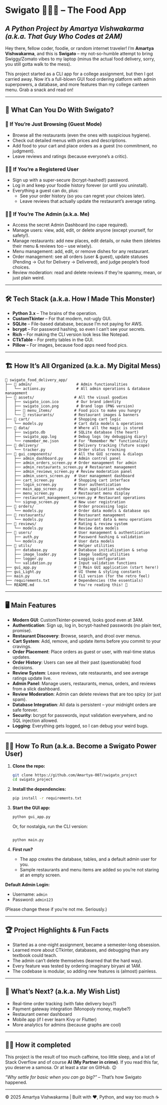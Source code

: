 # Swigato 🍔🍕🍟 – The Food App

## *A Python Project by Amartya Vishwakarma (a.k.a. That Guy Who Codes at 2AM)*

Hey there, fellow coder, foodie, or random internet traveler! I’m **Amartya Vishwakarma**, and this is **Swigato** – my not-so-humble attempt to bring Swiggy/Zomato vibes to my laptop (minus the actual food delivery, sorry, you still gotta walk to the mess).

This project started as a CLI app for a college assignment, but then I got carried away. Now it’s a full-blown GUI food ordering platform with admin superpowers, a database, and more features than my college canteen menu. Grab a snack and read on!

---

## 🚀 What Can You Do With Swigato?

### 👀 If You’re Just Browsing (Guest Mode)

- Browse all the restaurants (even the ones with suspicious hygiene).
- Check out detailed menus with prices and descriptions.
- Add food to your cart and place orders as a guest (no commitment, no judgment).
- Leave reviews and ratings (because everyone’s a critic).

### 🧑‍💻 If You’re a Registered User

- Sign up with a super-secure (bcrypt-hashed!) password.
- Log in and keep your foodie history forever (or until you uninstall).
- Everything a guest can do, plus:
  - See your order history (so you can regret your choices later).
  - Leave reviews that actually update the restaurant’s average rating.

### 🦸‍♂️ If You’re The Admin (a.k.a. Me)

- Access the secret Admin Dashboard (no cape required).
- Manage users: view, add, edit, or delete anyone (except yourself, for safety!).
- Manage restaurants: add new places, edit details, or nuke them (deletes their menu & reviews too – use wisely).
- Menu management: add, edit, or remove dishes for any restaurant.
- Order management: see all orders (user & guest), update statuses (Pending → Out for Delivery → Delivered), and judge people’s food choices.
- Review moderation: read and delete reviews if they’re spammy, mean, or just plain weird.

---

## 🛠️ Tech Stack (a.k.a. How I Made This Monster)

- **Python 3.x** – The brains of the operation.
- **CustomTkinter** – For that modern, not-ugly GUI.
- **SQLite** – File-based database, because I’m not paying for AWS.
- **bcrypt** – For password hashing, so even I can’t see your secrets.
- **Rich** – For making the CLI version look less like Notepad.
- **CTkTable** – For pretty tables in the GUI.
- **Pillow** – For images, because food apps need food pics.

---

## 🏗️ How It’s All Organized (a.k.a. My Digital Mess)

```text
📁 swigato_food_delivery_app/
├── 📂 admin/                    # Admin functionalities
│   └── actions.py              # All admin operations & database management
├── 📂 assets/                  # All the visual goodies
│   ├── swigato_icon.ico        # Our brand identity
│   ├── swigato_icon.png        # Brand logo (PNG version)
│   ├── 📂 menu_items/          # Food pics to make you hungry
│   └── 📂 restaurants/         # Restaurant images & banners
├── 📂 cart/                    # Shopping cart logic
│   └── models.py              # Cart data models & operations
├── 📂 data/                    # Where all the magic is stored
│   ├── swigato.db             # SQLite database (the heart)
│   ├── swigato_app.log        # Debug logs (my debugging diary)
│   └── remember_me.json       # For "Remember Me" functionality
├── 📂 delivery/                # Delivery tracking (future scope)
│   └── tracker.py             # Order status tracking
├── 📂 gui_components/          # All the GUI screens & dialogs
│   ├── admin_dashboard.py     # Admin control panel
│   ├── admin_orders_screen.py # Order management for admin
│   ├── admin_restaurants_screen.py # Restaurant management
│   ├── admin_reviews_screen.py # Review moderation panel
│   ├── admin_users_screen.py  # User management dashboard
│   ├── cart_screen.py         # Shopping cart interface
│   ├── login_screen.py        # User authentication
│   ├── main_app_screen.py     # Main application window
│   ├── menu_screen.py         # Restaurant menu display
│   ├── restaurant_management_screen.py # Restaurant operations
│   └── signup_screen.py       # New user registration
├── 📂 orders/                  # Order processing logic
│   └── models.py              # Order data models & database ops
├── 📂 restaurants/             # Restaurant management
│   └── models.py              # Restaurant data & menu operations
├── 📂 reviews/                 # Rating & review system
│   └── models.py              # Review data models
├── 📂 users/                   # User management & authentication
│   ├── auth.py                # Password hashing & validation
│   └── models.py              # User data models
├── 📂 utils/                   # Helper utilities
│   ├── database.py            # Database initialization & setup
│   ├── image_loader.py        # Image loading utilities
│   ├── logger.py              # Logging configuration
│   └── validation.py          # Input validation functions
├── gui_app.py                 # 🚀 Main GUI application (start here!)
├── gui_Light.py               # UI theme & styling constants
├── main.py                    # CLI version (for the retro feel)
├── requirements.txt           # Dependencies (the essentials)
└── README.md                  # You're reading this! 📖

```

---

## 🖥️ Main Features

- **Modern GUI**: CustomTkinter-powered, looks good even at 3AM.
- **Authentication**: Sign up, log in, bcrypt-hashed passwords (no plain text, promise).
- **Restaurant Discovery**: Browse, search, and drool over menus.
- **Cart System**: Add, remove, and update items before you commit to your cravings.
- **Order Placement**: Place orders as guest or user, with real-time status updates.
- **Order History**: Users can see all their past (questionable) food decisions.
- **Review System**: Leave reviews, rate restaurants, and see average ratings update live.
- **Admin Panel**: Manage users, restaurants, menus, orders, and reviews from a slick dashboard.
- **Review Moderation**: Admin can delete reviews that are too spicy (or just spam).
- **Database Integration**: All data is persistent – your midnight orders are safe forever.
- **Security**: bcrypt for passwords, input validation everywhere, and no SQL injection allowed.
- **Logging**: Everything gets logged, so I can debug your weird bugs.

---

## 🧑‍🔬 How To Run (a.k.a. Become a Swigato Power User)

1. **Clone the repo:**

   ```bash
   git clone https://github.com/Amartya-007/swigato_project
   cd swigato_project
   ```

2. **Install the dependencies:**

   ```bash
   pip install -r requirements.txt
   ```

3. **Start the GUI app:**

   ```bash
   python gui_app.py
   ```

   Or, for nostalgia, run the CLI version:

   ```bash
   
   python main.py
   ```

4. **First run?**
   - The app creates the database, tables, and a default admin user for you.
   - Sample restaurants and menu items are added so you’re not staring at an empty screen.

**Default Admin Login:**

- Username: `admin`
- Password: `admin123`

(Please change these if you’re not me. Seriously.)

---

## 🏆 Project Highlights & Fun Facts

- Started as a one-night assignment, became a semester-long obsession.
- Learned more about CTkinter, databases, and debugging than any textbook could teach.
- The admin can’t delete themselves (learned that the hard way).
- Every feature was tested by ordering imaginary biryani at 1AM.
- The codebase is modular, so adding new features is (almost) painless.

---

## 🔮 What’s Next? (a.k.a. My Wish List)

- Real-time order tracking (with fake delivery boys?)
- Payment gateway integration (Monopoly money, maybe?)
- Restaurant owner dashboard
- Mobile app (if I ever learn Kivy or Flutter)
- More analytics for admins (because graphs are cool)

---

## 👨‍💻 How it completed

This project is the result of too much caffeine, too little sleep, and a lot of Stack Overflow and of course **AI (My Partner in crime)**. If you read this far, you deserve a samosa. Or at least a star on GitHub. 😉

*“Why settle for basic when you can go big?”* – That’s how Swigato happened.

---

© 2025 Amartya Vishwakarma | Built with ❤️, Python, and way too much ☕
